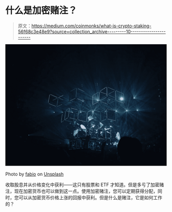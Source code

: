 # 什么是加密赌注？

> 原文：<https://medium.com/coinmonks/what-is-crypto-staking-56f68c3e48e9?source=collection_archive---------10----------------------->

![](img/a7f194c9eecffe9a6fc258262caa4005.png)

Photo by [fabio](https://unsplash.com/@fabioha?utm_source=medium&utm_medium=referral) on [Unsplash](https://unsplash.com?utm_source=medium&utm_medium=referral)

收取股息并从价格变化中获利——这只有股票和 ETF 才知道。但是多亏了加密赌注，现在加密货币也可以做到这一点。使用加密赌注，您可以定期获得分配，同时，您可以从加密货币价格上涨的回报中获利。但是什么是赌注，它是如何工作的？